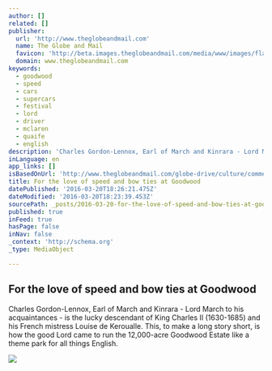 ```yaml
---
author: []
related: []
publisher:
  url: 'http://www.theglobeandmail.com'
  name: The Globe and Mail
  favicon: 'http://beta.images.theglobeandmail.com/media/www/images/flag/favicon.ico'
  domain: www.theglobeandmail.com
keywords:
  - goodwood
  - speed
  - cars
  - supercars
  - festival
  - lord
  - driver
  - mclaren
  - quaife
  - english
description: 'Charles Gordon-Lennox, Earl of March and Kinrara - Lord March to his acquaintances - is the lucky descendant of King Charles II (1630-1685) and his French mistress Louise de Keroualle. This, to make a long story short, is how the good Lord came to run the 12,000-acre Goodwood Estate like a theme park for all things English.'
inLanguage: en
app_links: []
isBasedOnUrl: 'http://www.theglobeandmail.com/globe-drive/culture/commentary/trying-to-understand-the-appeal-of-speed-and-ascots-in-goodwood/article25628139/'
title: For the love of speed and bow ties at Goodwood
datePublished: '2016-03-20T18:26:21.475Z'
dateModified: '2016-03-20T18:23:39.453Z'
sourcePath: _posts/2016-03-20-for-the-love-of-speed-and-bow-ties-at-goodwood.md
published: true
inFeed: true
hasPage: false
inNav: false
_context: 'http://schema.org'
_type: MediaObject

---
```

<article style=""><h1>For the love of speed and bow ties at Goodwood</h1><p>Charles Gordon-Lennox, Earl of March and Kinrara - Lord March to his acquaintances - is the lucky descendant of King Charles II (1630-1685) and his French mistress Louise de Keroualle. This, to make a long story short, is how the good Lord came to run the 12,000-acre Goodwood Estate like a theme park for all things English.</p><img src="http://www.theglobeandmail.com/globe-drive/culture/commentary/article25628137.ece/BINARY/w940/image.jpg" /></article>